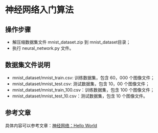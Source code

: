 # 神经网络入门算法
## 操作步骤

- 解压缩数据集文件 mnist_dataset.zip 到 mnist_dataset目录；
- 执行 neural_network.py 文件。

## 数据集文件说明

- mnist_dataset/mnist_train.csv: 训练数据集，包含 60，000 个图像文件；
- mnist_dataset/mnist_test.csv: 测试数据集，包含 10，00 个图像文件；
- mnist_dataset/mnist_train_100.csv：训练数据集，包含 100 个图像文件；
- mnist_dataset/mnist_test_10.csv：测试数据集，包含 10 个图像文件。

## 参考文章

具体内容可以参考文章：[神经网络：Hello World](https://zhangxt.top/2024/11/20/first-neural-network/)


